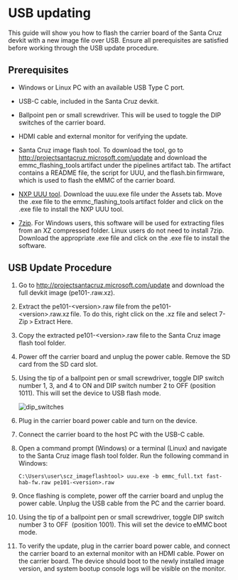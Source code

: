 <!---
title: USB updating                        # the article title to show on the browser tab
description: Walks a user through the usb update process for the devkit carrier board (July 2020). 
author: elqu20      # the author's GitHub ID - will be auto-populated if set in settings.json
ms.author: v-elqu     # the author's Microsoft alias (if applicable) - will be auto-populated if set in settings.json
ms.date: {@date}           # the date - will be auto-populated when template is first applied
ms.topic: reference  # the type of article
--->
# USB updating   

This guide will show you how to flash the carrier board of the Santa Cruz devkit with a new image file over USB. Ensure all prerequisites are satisfied before working through the USB update procedure.  

## Prerequisites 

- Windows or Linux PC with an available USB Type C port. 

- USB-C cable, included in the Santa Cruz devkit.  

- Ballpoint pen or small screwdriver. This will be used to toggle the DIP switches of the carrier board.  

- HDMI cable and external monitor for verifying the update.  

- Santa Cruz image flash tool. To download the tool, go to http://projectsantacruz.microsoft.com/update and download the emmc_flashing_tools artifact under the pipelines artifact tab. The artifact contains a README file, the script for UUU, and the flash.bin firmware, which is used to flash the eMMC of the carrier board.  

- [NXP UUU tool](https://github.com/NXPmicro/mfgtools/releases/tag/uuu_1.3.102). Download the uuu.exe file under the Assets tab. Move the .exe file to the emmc_flashing_tools artifact folder and click on the .exe file to install the NXP UUU tool.  

- [7zip](https://www.7-zip.org/). For Windows users, this software will be used for extracting files from an XZ compressed folder. Linux users do not need to install 7zip. Download the appropriate .exe file and click on the .exe file to install the software.  

## USB Update Procedure

1. Go to http://projectsantacruz.microsoft.com/update and download the full devkit image (pe101-<version>.raw.xz).  

1. Extract the pe101-\<version>.raw file from the pe101-\<version>.raw.xz file. To do this, right click on the .xz file and select 7-Zip > Extract Here.  

1. Copy the extracted pe101-\<version>.raw file to the Santa Cruz image flash tool folder.  

1. Power off the carrier board and unplug the power cable. Remove the SD card from the SD card slot.  

1. Using the tip of a ballpoint pen or small screwdriver, toggle DIP switch number 1, 3, and 4 to ON and DIP switch number 2 to OFF (position 1011). This will set the device to USB flash mode.

    ![dip_switches](https://github.com/Azure/AI-at-Edge-Preview/blob/main/user_guides/updates/article_images/dip_switches.png)

1. Plug in the carrier board power cable and turn on the device.  

1. Connect the carrier board to the host PC with the USB-C cable.  

1. Open a command prompt (Windows) or a terminal (Linux) and navigate to the Santa Cruz image flash tool folder. Run the following command in Windows: 

    ```console
    C:\Users\user\scz_imageflashtool> uuu.exe -b emmc_full.txt fast-hab-fw.raw pe101-<version>.raw  
    ```

1. Once flashing is complete, power off the carrier board and unplug the power cable. Unplug the USB cable from the PC and the carrier board.  

1. Using the tip of a ballpoint pen or small screwdriver, toggle DIP switch number 3 to OFF  (position 1001). This will set the device to eMMC boot mode.  

1. To verify the update, plug in the carrier board power cable, and connect the carrier board to an external monitor with an HDMI cable. Power on the carrier board. The device should boot to the newly installed image version, and system bootup console logs will be visible on the monitor.  